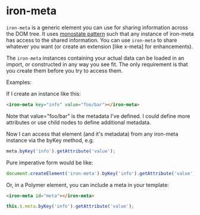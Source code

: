 iron-meta
=========

`iron-meta` is a generic element you can use for sharing information across the DOM tree.
It uses [monostate pattern](http://c2.com/cgi/wiki?MonostatePattern) such that any
instance of iron-meta has access to the shared
information. You can use `iron-meta` to share whatever you want (or create an extension
[like x-meta] for enhancements).

The `iron-meta` instances containing your actual data can be loaded in an import,
or constructed in any way you see fit. The only requirement is that you create them
before you try to access them.

Examples:

If I create an instance like this:

```html
<iron-meta key="info" value="foo/bar"></iron-meta>
```

Note that value="foo/bar" is the metadata I've defined. I could define more
attributes or use child nodes to define additional metadata.

Now I can access that element (and it's metadata) from any iron-meta instance
via the byKey method, e.g.

```javascript
meta.byKey('info').getAttribute('value');
```

Pure imperative form would be like:

```javascript
document.createElement('iron-meta').byKey('info').getAttribute('value');
```

Or, in a Polymer element, you can include a meta in your template:

```html
<iron-meta id="meta"></iron-meta>
```

```javascript
this.$.meta.byKey('info').getAttribute('value');
```
